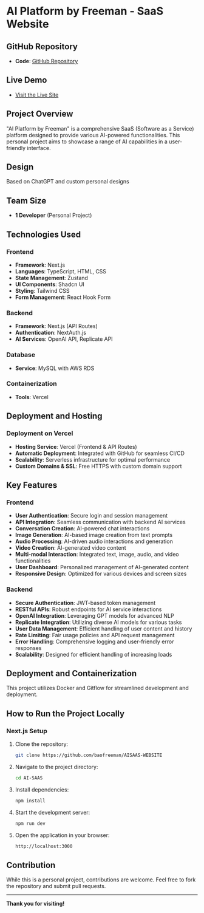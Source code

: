 # **AI Platform by Freeman - SaaS Website**

## **GitHub Repository**

- **Code**: [GitHub Repository](https://github.com/baofreeman/AISAAS-WEBSITE)

## **Live Demo**

- [Visit the Live Site](https://freemanai.store)

## **Project Overview**

"AI Platform by Freeman" is a comprehensive SaaS (Software as a Service) platform designed to provide various AI-powered functionalities. This personal project aims to showcase a range of AI capabilities in a user-friendly interface.

## **Design**

Based on ChatGPT and custom personal designs

## **Team Size**

- **1 Developer** (Personal Project)

## **Technologies Used**

### **Frontend**

- **Framework**: Next.js
- **Languages**: TypeScript, HTML, CSS
- **State Management**: Zustand
- **UI Components**: Shadcn UI
- **Styling**: Tailwind CSS
- **Form Management**: React Hook Form

### **Backend**

- **Framework**: Next.js (API Routes)
- **Authentication**: NextAuth.js
- **AI Services**: OpenAI API, Replicate API

### **Database**

- **Service**: MySQL with AWS RDS

### **Containerization**

- **Tools**: Vercel

## **Deployment and Hosting**

### **Deployment on Vercel**

- **Hosting Service**: Vercel (Frontend & API Routes)
- **Automatic Deployment**: Integrated with GitHub for seamless CI/CD
- **Scalability**: Serverless infrastructure for optimal performance
- **Custom Domains & SSL**: Free HTTPS with custom domain support

## **Key Features**

### **Frontend**

- **User Authentication**: Secure login and session management
- **API Integration**: Seamless communication with backend AI services
- **Conversation Creation**: AI-powered chat interactions
- **Image Generation**: AI-based image creation from text prompts
- **Audio Processing**: AI-driven audio interactions and generation
- **Video Creation**: AI-generated video content
- **Multi-modal Interaction**: Integrated text, image, audio, and video functionalities
- **User Dashboard**: Personalized management of AI-generated content
- **Responsive Design**: Optimized for various devices and screen sizes

### **Backend**

- **Secure Authentication**: JWT-based token management
- **RESTful APIs**: Robust endpoints for AI service interactions
- **OpenAI Integration**: Leveraging GPT models for advanced NLP
- **Replicate Integration**: Utilizing diverse AI models for various tasks
- **User Data Management**: Efficient handling of user content and history
- **Rate Limiting**: Fair usage policies and API request management
- **Error Handling**: Comprehensive logging and user-friendly error responses
- **Scalability**: Designed for efficient handling of increasing loads

## **Deployment and Containerization**

This project utilizes Docker and Gitflow for streamlined development and deployment.

## **How to Run the Project Locally**

### **Next.js Setup**

1. Clone the repository:

   ```bash
   git clone https://github.com/baofreeman/AISAAS-WEBSITE
   ```

2. Navigate to the project directory:

   ```bash
   cd AI-SAAS
   ```

3. Install dependencies:

   ```bash
   npm install
   ```

4. Start the development server:
   ```bash
   npm run dev
   ```
5. Open the application in your browser:
   ```bash
   http://localhost:3000
   ```

## **Contribution**

While this is a personal project, contributions are welcome. Feel free to fork the repository and submit pull requests.

---

**Thank you for visiting!**
